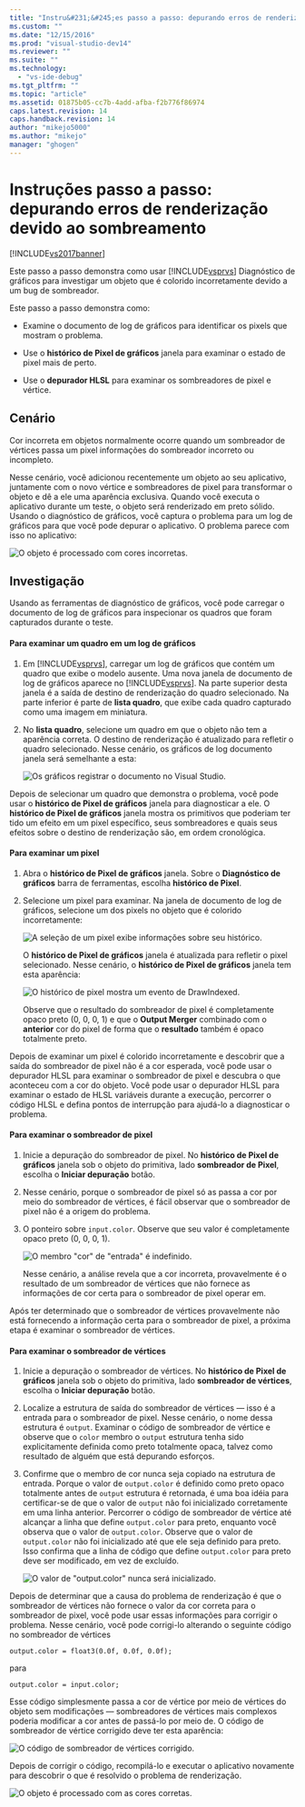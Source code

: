 ```yaml
---
title: "Instru&#231;&#245;es passo a passo: depurando erros de renderiza&#231;&#227;o devido ao sombreamento | Microsoft Docs"
ms.custom: ""
ms.date: "12/15/2016"
ms.prod: "visual-studio-dev14"
ms.reviewer: ""
ms.suite: ""
ms.technology: 
  - "vs-ide-debug"
ms.tgt_pltfrm: ""
ms.topic: "article"
ms.assetid: 01875b05-cc7b-4add-afba-f2b776f86974
caps.latest.revision: 14
caps.handback.revision: 14
author: "mikejo5000"
ms.author: "mikejo"
manager: "ghogen"
---
```

# Instru&#231;&#245;es passo a passo: depurando erros de renderiza&#231;&#227;o devido ao sombreamento
[!INCLUDE[vs2017banner](../code-quality/includes/vs2017banner.md)]

Este passo a passo demonstra como usar [!INCLUDE[vsprvs](../code-quality/includes/vsprvs_md.md)] Diagnóstico de gráficos para investigar um objeto que é colorido incorretamente devido a um bug de sombreador.  
  
 Este passo a passo demonstra como:  
  
-   Examine o documento de log de gráficos para identificar os pixels que mostram o problema.  
  
-   Use o **histórico de Pixel de gráficos** janela para examinar o estado de pixel mais de perto.  
  
-   Use o **depurador HLSL** para examinar os sombreadores de pixel e vértice.  
  
## Cenário  
 Cor incorreta em objetos normalmente ocorre quando um sombreador de vértices passa um pixel informações do sombreador incorreto ou incompleto.  
  
 Nesse cenário, você adicionou recentemente um objeto ao seu aplicativo, juntamente com o novo vértice e sombreadores de pixel para transformar o objeto e dê a ele uma aparência exclusiva. Quando você executa o aplicativo durante um teste, o objeto será renderizado em preto sólido. Usando o diagnóstico de gráficos, você captura o problema para um log de gráficos para que você pode depurar o aplicativo. O problema parece com isso no aplicativo:  
  
 ![O objeto é processado com cores incorretas.](../debugger/media/gfx_diag_demo_render_error_shader_problem.png "gfx\_diag\_demo\_render\_error\_shader\_problem")  
  
## Investigação  
 Usando as ferramentas de diagnóstico de gráficos, você pode carregar o documento de log de gráficos para inspecionar os quadros que foram capturados durante o teste.  
  
#### Para examinar um quadro em um log de gráficos  
  
1.  Em [!INCLUDE[vsprvs](../code-quality/includes/vsprvs_md.md)], carregar um log de gráficos que contém um quadro que exibe o modelo ausente. Uma nova janela de documento de log de gráficos aparece no [!INCLUDE[vsprvs](../code-quality/includes/vsprvs_md.md)]. Na parte superior desta janela é a saída de destino de renderização do quadro selecionado. Na parte inferior é parte de **lista quadro**, que exibe cada quadro capturado como uma imagem em miniatura.  
  
2.  No **lista quadro**, selecione um quadro em que o objeto não tem a aparência correta. O destino de renderização é atualizado para refletir o quadro selecionado. Nesse cenário, os gráficos de log documento janela será semelhante a esta:  
  
     ![Os gráficos registrar o documento no Visual Studio.](../debugger/media/gfx_diag_demo_render_error_shader_step_1.png "gfx\_diag\_demo\_render\_error\_shader\_step\_1")  
  
 Depois de selecionar um quadro que demonstra o problema, você pode usar o **histórico de Pixel de gráficos** janela para diagnosticar a ele. O **histórico de Pixel de gráficos** janela mostra os primitivos que poderiam ter tido um efeito em um pixel específico, seus sombreadores e quais seus efeitos sobre o destino de renderização são, em ordem cronológica.  
  
#### Para examinar um pixel  
  
1.  Abra o **histórico de Pixel de gráficos** janela. Sobre o **Diagnóstico de gráficos** barra de ferramentas, escolha **histórico de Pixel**.  
  
2.  Selecione um pixel para examinar. Na janela de documento de log de gráficos, selecione um dos pixels no objeto que é colorido incorretamente:  
  
     ![A seleção de um pixel exibe informações sobre seu histórico.](../debugger/media/gfx_diag_demo_render_error_shader_step_2.png "gfx\_diag\_demo\_render\_error\_shader\_step\_2")  
  
     O **histórico de Pixel de gráficos** janela é atualizada para refletir o pixel selecionado. Nesse cenário, o **histórico de Pixel de gráficos** janela tem esta aparência:  
  
     ![O histórico de pixel mostra um evento de DrawIndexed.](../debugger/media/gfx_diag_demo_render_error_shader_step_3.png "gfx\_diag\_demo\_render\_error\_shader\_step\_3")  
  
     Observe que o resultado do sombreador de pixel é completamente opaco preto \(0, 0, 0, 1\) e que o **Output Merger** combinado com o **anterior** cor do pixel de forma que o **resultado** também é opaco totalmente preto.  
  
 Depois de examinar um pixel é colorido incorretamente e descobrir que a saída do sombreador de pixel não é a cor esperada, você pode usar o depurador HLSL para examinar o sombreador de pixel e descubra o que aconteceu com a cor do objeto. Você pode usar o depurador HLSL para examinar o estado de HLSL variáveis durante a execução, percorrer o código HLSL e defina pontos de interrupção para ajudá\-lo a diagnosticar o problema.  
  
#### Para examinar o sombreador de pixel  
  
1.  Inicie a depuração do sombreador de pixel. No **histórico de Pixel de gráficos** janela sob o objeto do primitiva, lado **sombreador de Pixel**, escolha o **Iniciar depuração** botão.  
  
2.  Nesse cenário, porque o sombreador de pixel só as passa a cor por meio do sombreador de vértices, é fácil observar que o sombreador de pixel não é a origem do problema.  
  
3.  O ponteiro sobre `input.color`. Observe que seu valor é completamente opaco preto \(0, 0, 0, 1\).  
  
     ![O membro "cor" de "entrada" é indefinido.](../debugger/media/gfx_diag_demo_render_error_shader_step_5.png "gfx\_diag\_demo\_render\_error\_shader\_step\_5")  
  
     Nesse cenário, a análise revela que a cor incorreta, provavelmente é o resultado de um sombreador de vértices que não fornece as informações de cor certa para o sombreador de pixel operar em.  
  
 Após ter determinado que o sombreador de vértices provavelmente não está fornecendo a informação certa para o sombreador de pixel, a próxima etapa é examinar o sombreador de vértices.  
  
#### Para examinar o sombreador de vértices  
  
1.  Inicie a depuração o sombreador de vértices. No **histórico de Pixel de gráficos** janela sob o objeto do primitiva, lado **sombreador de vértices**, escolha o **Iniciar depuração** botão.  
  
2.  Localize a estrutura de saída do sombreador de vértices — isso é a entrada para o sombreador de pixel. Nesse cenário, o nome dessa estrutura é `output`. Examinar o código de sombreador de vértice e observe que o `color` membro o `output` estrutura tenha sido explicitamente definida como preto totalmente opaca, talvez como resultado de alguém que está depurando esforços.  
  
3.  Confirme que o membro de cor nunca seja copiado na estrutura de entrada. Porque o valor de `output.color` é definido como preto opaco totalmente antes de `output` estrutura é retornada, é uma boa idéia para certificar\-se de que o valor de `output` não foi inicializado corretamente em uma linha anterior. Percorrer o código de sombreador de vértice até alcançar a linha que define `output.color` para preto, enquanto você observa que o valor de `output.color`. Observe que o valor de `output.color` não foi inicializado até que ele seja definido para preto. Isso confirma que a linha de código que define `output.color` para preto deve ser modificado, em vez de excluído.  
  
     ![O valor de "output.color" nunca será inicializado.](../debugger/media/gfx_diag_demo_render_error_shader_step_7.png "gfx\_diag\_demo\_render\_error\_shader\_step\_7")  
  
 Depois de determinar que a causa do problema de renderização é que o sombreador de vértices não fornece o valor da cor correta para o sombreador de pixel, você pode usar essas informações para corrigir o problema. Nesse cenário, você pode corrigi\-lo alterando o seguinte código no sombreador de vértices  
  
```  
output.color = float3(0.0f, 0.0f, 0.0f);  
```  
  
 para  
  
```hlsl  
output.color = input.color;  
```  
  
 Esse código simplesmente passa a cor de vértice por meio de vértices do objeto sem modificações — sombreadores de vértices mais complexos poderia modificar a cor antes de passá\-lo por meio de. O código de sombreador de vértice corrigido deve ter esta aparência:  
  
 ![O código de sombreador de vértices corrigido.](../debugger/media/gfx_diag_demo_render_error_shader_step_8.png "gfx\_diag\_demo\_render\_error\_shader\_step\_8")  
  
 Depois de corrigir o código, recompilá\-lo e executar o aplicativo novamente para descobrir o que é resolvido o problema de renderização.  
  
 ![O objeto é processado com as cores corretas.](../debugger/media/gfx_diag_demo_render_error_shader_resolution.png "gfx\_diag\_demo\_render\_error\_shader\_resolution")